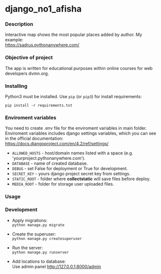 # django_no1_afisha

### Description  
Interactive map shows the most popular places added by author.
My example:  
https://sadrus.pythonanywhere.com/

### Objective of project
The app is written for educational purposes within online courses for web developers dvmn.org.

### Installing

Python3 must be installed. 
Use `pip` (or `pip3`) for install requirements:
```
pip install -r requirements.txt
```  

### Enviroment variables

You need to create .env file for the enviroment variables in main folder.  
Enviroment variables includes django settings variables, which you can see in the official documentation: https://docs.djangoproject.com/en/4.2/ref/settings/  
- `ALLOWED_HOSTS` - host/domain names listed with a space (e.g. 'yourproject.pythonanywhere.com').
- `DATABASE` - name of created database.
- `DEBUG` - set False for deployment or True for development.
- `SECRET_KEY` - yours django project secret key from settings.
- `STATIC_ROOT` - folder where **collectstatic** will save files before deploy.
- `MEDIA_ROOT` - folder for storage user uploaded files.

### Usage  

### Development

- Apply migrations:  
```python manage.py migrate```

- Create the superuser:  
```python manage.py createsuperuser```

- Run the server:  
```python manage.py runserver```

- Add locations to database:  
Use admin panel http://127.0.0.1:8000/admin

